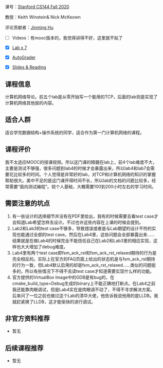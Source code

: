 课号：[Stanford CS144 Fall 2020](https://cs144.github.io/)

教授：Keith Winstein& Nick McKeown

评论贡献者：[Jinming Hu](https://conanhujinming.github.io/)

- [ ] Videos：有mooc版本的，我觉得讲得不好，这里就不贴了

- [X] [Lab x 7](https://cs144.github.io/)
- [X] [AutoGrader](https://cs144.github.io/) 

- [X] [Slides & Reading](https://cs144.github.io/)

## 课程信息

计算机网络导论。前五个lab是从零开始写一个能用的TCP，后面的lab则是实现了计算机网络其他层的内容。

## 适合人群

适合学完数据结构+操作系统的同学，适合作为第一门计算机网络的课程。

## 课程评价

我不太适应MOOC的授课视频。所以这门课的精髓在lab上，前4个lab难度不大，主要是测试不够强，很多问题到lab4的时候才会暴露出来，所以lab4和lab7会需要花比较多的时间。个人觉得是非常好的lab，对TCP和计算机网络的知识的掌握帮助很大。美中不足的是这门课开得时间不长，所以lab的文档的问题比较多，经常需要“面向测试编程”。视个人基础，大概需要100到200小时左右的学习时间。

## 需要注意的坑点

1. 有一些设计的选择细节并没有在PDF里给出，我有的时候需要去看test case才会知道Lab希望怎样去设计。不过也许这些内容在上课的时候会提到。
2. Lab2和Lab3的test case不够多，导致错误或者是与Lab期望的设计不符的实现也能通过全部的test case。然后在Lab4里，这些问题会全部暴露出来......结果就是在做Lab4的时候完全不能信任自己在Lab2和Lab3里的相应实现，这样也大大增加了debug难度。
3. Lab4里有两个test case即fsm_ack_rst和fsm_ack_rst_relaxed期待的行为是完全相反的。实际上在官方的FAQ页面上给出的状态机是与fsm_ack_rst期待的行为一致，但Lab4默认启用的却是fsm_ack_rst_relaxed......类似的问题挺多的，所以有些情况下不得不去读test case才知道需要实现什么样的功能。
4. 官方提供的VirtualBox Image中的GDB是有bug的，在cmake_build_type=Debug生成的binary上不能正确地打断点。在Lab4之前我还能靠肉眼调试，但是Lab4实在是肉眼调不动了，不得不寻求解决方案。后来问了一位之前也做过这个Lab的清华大佬，他告诉我说他用的是LLDB。我就赶紧换了LLDB，这才能愉快的进行调试。

## 非官方资料推荐

- 暂无

## 后续课程推荐

- 暂无

